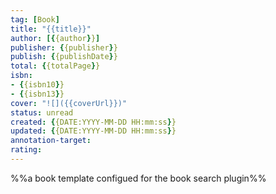 ```yaml
---
tag: [Book]
title: "{{title}}"
author: [{{author}}]
publisher: {{publisher}}
publish: {{publishDate}}
total: {{totalPage}}
isbn: 
- {{isbn10}}
- {{isbn13}}
cover: "![]({{coverUrl}})"
status: unread
created: {{DATE:YYYY-MM-DD HH:mm:ss}}
updated: {{DATE:YYYY-MM-DD HH:mm:ss}}
annotation-target:
rating: 
---
```

%%a book template configued for the book search plugin%% 
